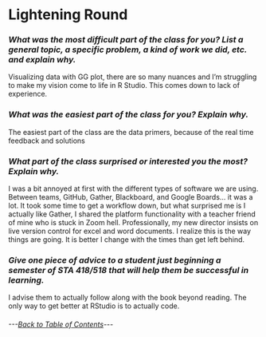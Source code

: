 # Lightening Round

### *What was the most difficult part of the class for you? List a general topic, a specific problem, a kind of work we did, etc. and explain why.*
Visualizing data with GG plot, there are so many nuances and I’m struggling to make my vision come to life in R Studio. This comes down to lack of experience. 

### *What was the easiest part of the class for you? Explain why.*
The easiest part of the class  are the data primers, because of the real time feedback and solutions

### *What part of the class surprised or interested you the most? Explain why.*
I was a bit annoyed at first with the different types of software we are using. Between teams, GitHub, Gather, Blackboard, and Google Boards... it was a lot.  It took some time to get a workflow down, but what surprised me is I actually like Gather, I shared the platform functionality with a teacher friend of mine who is stuck in Zoom hell. Professionally, my new director insists on live version control for excel and word documents. I realize this is the way things are going. It is better I change with the times than get left behind. 

### *Give one piece of advice to a student just beginning a semester of STA 418/518 that will help them be successful in learning.*
I advise them to actually follow along with the book beyond reading. The only way to get better at RStudio is to actually code. 

###### ---[Back to Table of Contents](https://github.com/BrookemWalters/BrookemWalters-Portfolio#table-of-contents-brooke-walters-portfolio)---
